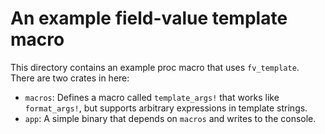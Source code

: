 # An example field-value template macro

This directory contains an example proc macro that uses `fv_template`.  There are two crates in here:

- `macros`: Defines a macro called `template_args!` that works like `format_args!`, but supports arbitrary
expressions in template strings.
- `app`: A simple binary that depends on `macros` and writes to the console.
